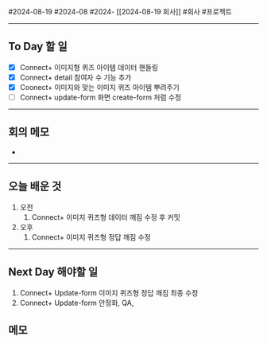 #2024-08-19 #2024-08 #2024- [[2024-08-19 회사]]
#회사 #프로젝트

---
## To Day 할 일
- [x] Connect+ 이미지형 퀴즈 아이템 데이터 핸들링
- [x] Connect+ detail 참여자 수 기능 추가
- [x] Coonect+ 이미지와 맞는 이미지 퀴즈 아이템 뿌려주기
- [ ] Connect+ update-form 화면 create-form 처럼 수정
---
## 회의 메모
- 
---
## 오늘 배운 것
1. 오전
    1. Connect+ 이미지 퀴즈형 데이터 깨짐 수정 후 커밋
2. 오후
    1. Connect+ 이미지 퀴즈형 정답 깨짐 수정
---
## Next Day 해야할 일
1. Connect+ Update-form 이미지 퀴즈형 정답 깨짐 최종 수정 
2. Connect+ Update-form 안정화, QA, 

## 메모